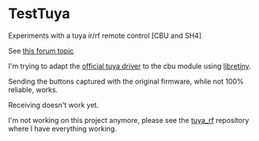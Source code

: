 # TestTuya
Experiments with a tuya ir/rf remote control  [CBU and SH4]

See [this forum topic](https://www.elektroda.com/rtvforum/topic3975921.html)

I'm trying to adapt the [official tuya driver](https://github.com/tuya/tuya-bsp-gpl-public-components/tree/main/driver_src_tuya/ty_driver/src/subg) to the cbu module using [libretiny](https://docs.libretiny.eu/).

Sending the buttons captured with the original firmware, while not 100%
reliable, works.

Receiving doesn't work yet.

I'm not working on this project anymore, please see the [tuya_rf](https://github.com/olivluca/tuya_rf) repository where I have everything working.

